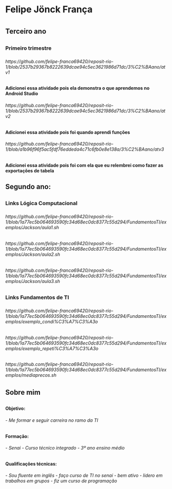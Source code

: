 <h1/>Felipe Jönck França<h1>
  
  <h2/>Terceiro ano<h2>
  <h3/>Primeiro trimestre<h3>
<h6/>https://github.com/felipe-franca69420/reposit-rio-1/blob/2537b29367b8222639dcae94c5ec3621986d71dc/3%C2%BAano/atv1<h6>
  <h4/>Adicionei essa atividade pois ela demonstra o que aprendemos no Android Studio<h4>
<h6/>https://github.com/felipe-franca69420/reposit-rio-1/blob/2537b29367b8222639dcae94c5ec3621986d71dc/3%C2%BAano/atv2<h6>
  <h4/>Adicionei essa atividade pois foi quando aprendi funções<h4>
<h6/>https://github.com/felipe-franca69420/reposit-rio-1/blob/a1b96f96f5ac5fdf76eddeda4c71c6fb0e8e138a/3%C2%BAano/atv3<h6>
  <h4/>Adicionei essa atividade pois foi com ela que eu relembrei como fazer as exportações de tabela<h4>

  
  <h2/>Segundo ano:<h2>
<h3/>Links Lógica Computacional<h3>
<h6/>https://github.com/felipe-franca69420/reposit-rio-1/blob/1a77ec5b064693590fc34d68ec0dc8377c55d294/FundamentosTI/exemplos/Jackson/aula1.sh<h6>
<h6/>https://github.com/felipe-franca69420/reposit-rio-1/blob/1a77ec5b064693590fc34d68ec0dc8377c55d294/FundamentosTI/exemplos/Jackson/aula2.sh<h6>
<h6/>https://github.com/felipe-franca69420/reposit-rio-1/blob/1a77ec5b064693590fc34d68ec0dc8377c55d294/FundamentosTI/exemplos/Jackson/aula3.sh<h6>
  
<h3/>Links Fundamentos de TI<h3>
<h6/>https://github.com/felipe-franca69420/reposit-rio-1/blob/1a77ec5b064693590fc34d68ec0dc8377c55d294/FundamentosTI/exemplos/exemplo_condi%C3%A7%C3%A3o<h6>
<h6/>https://github.com/felipe-franca69420/reposit-rio-1/blob/1a77ec5b064693590fc34d68ec0dc8377c55d294/FundamentosTI/exemplos/exemplo_repeti%C3%A7%C3%A3o<h6>
<h6/>https://github.com/felipe-franca69420/reposit-rio-1/blob/1a77ec5b064693590fc34d68ec0dc8377c55d294/FundamentosTI/exemplos/mediaprecos.sh<h6>
<h2/>Sobre mim<h2>

<h4/>Objetivo:<h4>
<h6/>- Me formar e seguir carreira no ramo da TI<h6>

<h4/>Formação:<h4>
<h6/>- Senai
- Curso técnico integrado
- 3º ano ensino médio<h6>

<h4/>Qualificações técnicas:<h4> 
<h6/>- Sou fluente em inglês
- faço curso de TI no senai
- bem ativo
- lidero em trabalhos em grupos
- fiz um curso de programação<h6>
